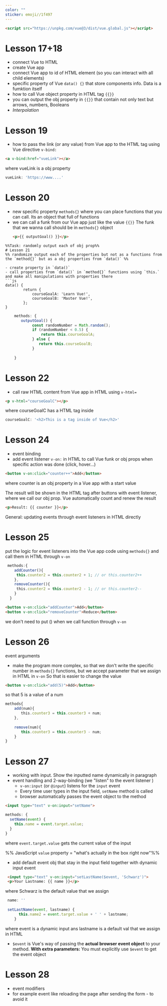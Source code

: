 ```yaml
---
color: ""
sticker: emoji//1f497
---
```

```html
<script src="https://unpkg.com/vue@3/dist/vue.global.js"></script>
```
# Lesson 17+18
- connect Vue to HTML
- create Vue app
- connect Vue app to id of HTML element (so you can interact with all child elements)
- specific property of Vue `data() {}` that store components info. Data is a fumktion itself
- how to call Vue object property in HTML tag `{{}}`
- you can output the obj property in `{{}}` that  contain not only text but arrows, numbers, Booleans
- *Interpolation*
# Lesson 19
- how to pass the link (or any value) from Vue app to the HTML tag using Vue directive `v-bind:`
```html
<a v-bind:href="vueLink"></a>
```
where vueLink is a obj property
```js
vueLink: 'https://www....'
```
# Lesson 20
- new specific property `methods{}` where you can place functions that you can call. Its an object that full of functions
- we can call a funk from our Vue app just like the value `{{}}` The funk that we wanna call should be in `methods{}` object
	``` html
	<p>{{ outputGoal() }}</p>
```
%%Task: randomly output each of obj prop%%
# Lesson 21
%% randomize output each of the properties but not as a functions from the `method{}` but as a obj properties from `data()` %%

- create property in `data()`
- call properties from `data()` in `method{}` functions using `this.` and make all manipulations with properties there
```js
data() {
        return {
            courseGoalA: 'Learn Vue!',
            courseGoalB: 'Master Vue!',
        };
}
```


```js
    methods: {
       outputGoal() {
            const randomNumber = Math.random();
            if (randomNumber < 0.5) {
                return this.courseGoalA;
            } else {
               return this.courseGoalB;
            }
        
    }
```
# Lesson 22
- call raw HTML content from Vue app in HTML using `v-html=`
```html
<p v-html="courseGoalC"></p>
```
where courseGoalC has a HTML tag inside
```js
courseGoalC: '<h2>This is a tag inside of Vue</h2>'
```
# Lesson 24
- event binding
- add event listener `v-on:` in HTML to call Vue funk or obj props when specific action was done (click, hover...) 
```html
<button v-on:click="counter++">Add</button>
```
where counter is an obj property in a Vue app with a start value

The result will be shown in the HTML tag after buttons with event listener, where we call our obj prop. Vue automatically count and renew the result
```html
<p>Result: {{ counter }}</p>
```

General: updating events through event listeners in HTML directly
# Lesson 25
put the logic for event listeners into the Vue app code using `methods{}` and call them in HTML through `v-on`

```js 
 methods:{
    addCounter(){
     this.counter2 = this.counter2 + 1; // or this.counter2++
    },
    removeCounter(){
     this.counter2 = this.counter2 - 1; // or this.counter2--
    }
  }
```

```html
<button v-on:click="addCounter">Add</button> 
<button v-on:click="removeCounter">Reduce</button>
```
we don't need to put () when we call function through `v-on` 

# Lesson 26
event arguments


- make the program more complex, so that we don't write the specific number in `methods{}`  functions, but we accept parameter that we assign in HTML in `v-on`
	So that is easier to change the value
```html
<button v-on:click="add(5)">Add</button>
```
so that 5 is a value of a num
```js
methods{
	add(num){
	   this.counter3 = this.counter3 + num;
	},
	
	remove(num){
	   this.counter3 = this.counter3 - num;
	}
}
```

# Lesson 27
- working with input. Show the inputted name dynamically in paragraph
- event handling and 2-way-binding (we "listen" to the event listener )
	- `v-on:input` (or `@input`) listens for the `input` event
	- Every time user types in the input field, `setName` method is called
	- browser automatically passes the event object to the method
```html
<input type="text" v-on:input="setName">
```

```js
methods: {
  setName(event) {
    this.name = event.target.value;
  }
}
```
where `event.target.value` gets the current value of the input

%% JavaScript `value` property = "what's actually in the box right now"%%

- add default event obj that stay in the input field together with dynamic input event
```html
 <input type="text" v-on:input="setLastName($event, 'Schwarz')">
 <p>Your Lastname: {{ name }}</p>
```
where Schwarz is the default value that we assign

```js
 name: ''
 
 setLastName(event, lastname) {
      this.name2 = event.target.value + ' ' + lastname; 
    }
```
where event is a dynamic input ans lastname is a default val that we assign in HTML

- `$event` is Vue's way of passing the **actual browser event object** to your method. **With extra parameters:** You must explicitly use `$event` to get the event object
# Lesson 28
- event modifiers
- for example event like reloading the page after sending the form - to avoid it 